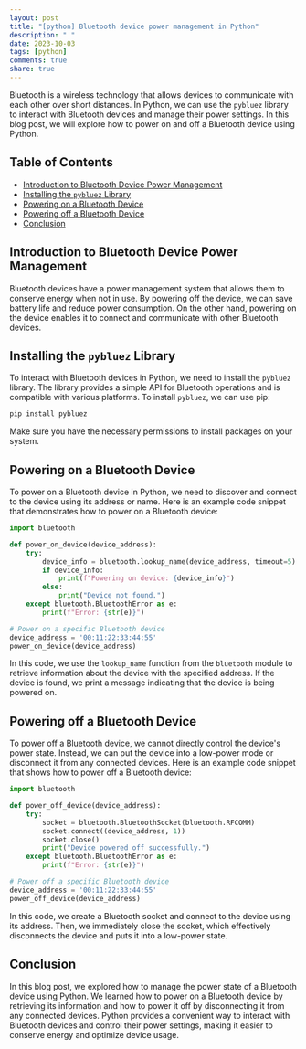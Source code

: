 ```yaml
---
layout: post
title: "[python] Bluetooth device power management in Python"
description: " "
date: 2023-10-03
tags: [python]
comments: true
share: true
---
```


Bluetooth is a wireless technology that allows devices to communicate with each other over short distances. In Python, we can use the `pybluez` library to interact with Bluetooth devices and manage their power settings. In this blog post, we will explore how to power on and off a Bluetooth device using Python.

## Table of Contents

- [Introduction to Bluetooth Device Power Management](#introduction-to-bluetooth-device-power-management)
- [Installing the `pybluez` Library](#installing-the-pybluez-library)
- [Powering on a Bluetooth Device](#powering-on-a-bluetooth-device)
- [Powering off a Bluetooth Device](#powering-off-a-bluetooth-device)
- [Conclusion](#conclusion)

## Introduction to Bluetooth Device Power Management

Bluetooth devices have a power management system that allows them to conserve energy when not in use. By powering off the device, we can save battery life and reduce power consumption. On the other hand, powering on the device enables it to connect and communicate with other Bluetooth devices.

## Installing the `pybluez` Library

To interact with Bluetooth devices in Python, we need to install the `pybluez` library. The library provides a simple API for Bluetooth operations and is compatible with various platforms. To install `pybluez`, we can use pip:

```python
pip install pybluez
```

Make sure you have the necessary permissions to install packages on your system.

## Powering on a Bluetooth Device

To power on a Bluetooth device in Python, we need to discover and connect to the device using its address or name. Here is an example code snippet that demonstrates how to power on a Bluetooth device:

```python
import bluetooth

def power_on_device(device_address):
    try:
        device_info = bluetooth.lookup_name(device_address, timeout=5)
        if device_info:
            print(f"Powering on device: {device_info}")
        else:
            print("Device not found.")
    except bluetooth.BluetoothError as e:
        print(f"Error: {str(e)}")

# Power on a specific Bluetooth device
device_address = '00:11:22:33:44:55'
power_on_device(device_address)
```

In this code, we use the `lookup_name` function from the `bluetooth` module to retrieve information about the device with the specified address. If the device is found, we print a message indicating that the device is being powered on.

## Powering off a Bluetooth Device

To power off a Bluetooth device, we cannot directly control the device's power state. Instead, we can put the device into a low-power mode or disconnect it from any connected devices. Here is an example code snippet that shows how to power off a Bluetooth device:

```python
import bluetooth

def power_off_device(device_address):
    try:
        socket = bluetooth.BluetoothSocket(bluetooth.RFCOMM)
        socket.connect((device_address, 1))
        socket.close()
        print("Device powered off successfully.")
    except bluetooth.BluetoothError as e:
        print(f"Error: {str(e)}")

# Power off a specific Bluetooth device
device_address = '00:11:22:33:44:55'
power_off_device(device_address)
```

In this code, we create a Bluetooth socket and connect to the device using its address. Then, we immediately close the socket, which effectively disconnects the device and puts it into a low-power state.

## Conclusion

In this blog post, we explored how to manage the power state of a Bluetooth device using Python. We learned how to power on a Bluetooth device by retrieving its information and how to power it off by disconnecting it from any connected devices. Python provides a convenient way to interact with Bluetooth devices and control their power settings, making it easier to conserve energy and optimize device usage.